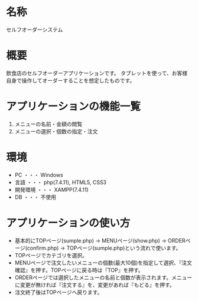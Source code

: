# 名称
セルフオーダーシステム

# 概要
飲食店のセルフオーダーアプリケーションです。
タブレットを使って、お客様自身で操作してオーダーすることを想定したものです。

# アプリケーションの機能一覧
1. メニューの名前・金額の閲覧
2. メニューの選択・個数の指定・注文

# 環境
+ PC ・・・ Windows
+ 言語 ・・・ php(7.4.11), HTML5, CSS3
+ 開発環境 ・・・ XAMPP(7.4.11)
+ DB ・・・ 不使用

# アプリケーションの使い方
+ 基本的にTOPページ(sumple.php) → MENUページ(show.php) → ORDERページ(confirm.php) → TOPページ(sumple.php)という流れで使います。
+ TOPページでカテゴリを選択。
+ MENUページで注文したいメニューの個数(最大10個)を指定して選択、『注文確認』を押す。TOPページに戻る時は『TOP』を押す。
+ ORDERページでは選択したメニューの名前と個数が表示されます。メニューに変更が無ければ『注文する』を、変更があれば『もどる』を押す。
+ 注文終了後はTOPページへ戻ります。
